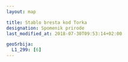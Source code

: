 ```yaml
---
layout: map

title: Stablo bresta kod Torka
designation: Spomenik prirode
last_modified_at: 2018-07-30T09:53:14+02:00

geoSrbija:
  L1_299: [6]
---
```

